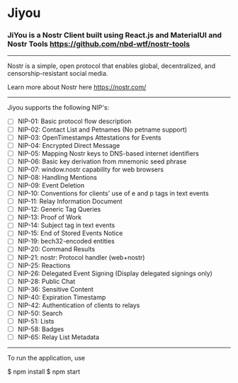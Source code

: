 # Jiyou
### JiYou is a Nostr Client built using React.js and MaterialUI and Nostr Tools https://github.com/nbd-wtf/nostr-tools

---

Nostr is a simple, open protocol that enables global, decentralized, and censorship-resistant social media.

Learn more about Nostr here https://nostr.com/

---

Jiyou supports the following NIP's:

  - [ ] NIP-01: Basic protocol flow description
  - [ ] NIP-02: Contact List and Petnames (No petname support)
  - [ ] NIP-03: OpenTimestamps Attestations for Events
  - [ ] NIP-04: Encrypted Direct Message
  - [ ] NIP-05: Mapping Nostr keys to DNS-based internet identifiers
  - [ ] NIP-06: Basic key derivation from mnemonic seed phrase
  - [ ] NIP-07: window.nostr capability for web browsers
  - [ ] NIP-08: Handling Mentions
  - [ ] NIP-09: Event Deletion
  - [ ] NIP-10: Conventions for clients' use of e and p tags in text events
  - [ ] NIP-11: Relay Information Document
  - [ ] NIP-12: Generic Tag Queries
  - [ ] NIP-13: Proof of Work
  - [ ] NIP-14: Subject tag in text events
  - [ ] NIP-15: End of Stored Events Notice
  - [ ] NIP-19: bech32-encoded entities
  - [ ] NIP-20: Command Results
  - [ ] NIP-21: nostr: Protocol handler (web+nostr)
  - [ ] NIP-25: Reactions
  - [ ] NIP-26: Delegated Event Signing (Display delegated signings only)
  - [ ] NIP-28: Public Chat
  - [ ] NIP-36: Sensitive Content
  - [ ] NIP-40: Expiration Timestamp
  - [ ] NIP-42: Authentication of clients to relays
  - [ ] NIP-50: Search
  - [ ] NIP-51: Lists
  - [ ] NIP-58: Badges
  - [ ] NIP-65: Relay List Metadata
  
---
To run the application, use

$ npm install
$ npm start
